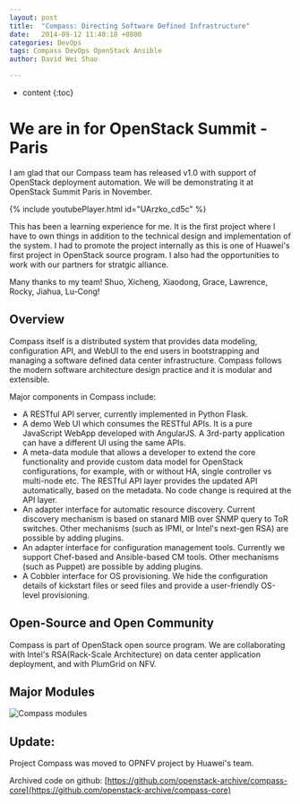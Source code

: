 ```yaml
---
layout: post
title:  "Compass: Directing Software Defined Infrastructure"
date:   2014-09-12 11:40:18 +0800
categories: DevOps
tags: Compass DevOps OpenStack Ansible
author: David Wei Shao

---
```


* content
{:toc}

# We are in for OpenStack Summit - Paris


I am glad that our Compass team has released v1.0 with support of OpenStack deployment automation. We will be demonstrating it at OpenStack Summit Paris in November.

{% include youtubePlayer.html id="UArzko_cd5c" %}



This has been a learning experience for me. It is the first project where I have to own things in addition to the technical design and implementation of the system. I had to promote the project internally as this is one of Huawei's first project in OpenStack source program. I also had the opportunities to work with our partners for stratgic alliance. 

Many thanks to my team! Shuo, Xicheng, Xiaodong, Grace, Lawrence, Rocky, Jiahua, Lu-Cong!

## Overview 


Compass itself is a distributed system that provides data modeling, configuration API, and WebUI to the end users in bootstrapping and managing a software defined data center infrastructure. Compass follows the modern software architecture design practice and it is modular and extensible.

Major components in Compass include:

- A RESTful API server, currently implemented in Python Flask.
- A demo Web UI which consumes the RESTful APIs. It is a pure JavaScript WebApp developed with AngularJS. A 3rd-party application can have a different UI using the same APIs.
- A meta-data module that allows a developer to extend the core functionality and provide custom data model for OpenStack configurations, for example, with or without HA, single controller vs multi-node etc. The RESTful API layer provides the updated API automatically, based on the metadata. No code change is required at the API layer.
- An adapter interface for automatic resource discovery. Current discovery mechanism is based on stanard MIB over SNMP query to ToR switches. Other mechanisms (such as IPMI, or Intel's next-gen RSA) are possible by adding plugins.
- An adapter interface for configuration management tools. Currently we support Chef-based and Ansible-based CM tools. Other mechanisms (such as Puppet) are possible by adding plugins.
- A Cobbler interface for OS provisioning. We hide the configuration details of kickstart files or seed files and provide a user-friendly OS-level provisioning.

## Open-Source and Open Community

Compass is part of OpenStack open source program. We are collaborating with Intel's RSA(Rack-Scale Architecture) on data center application deployment,  and with PlumGrid on NFV.

## Major Modules

![Compass modules](/assets/2014/CompassModules.png)

## Update:
Project Compass was moved to OPNFV project by Huawei's team.

Archived code on github: [https://github.com/openstack-archive/compass-core](https://github.com/openstack-archive/compass-core)